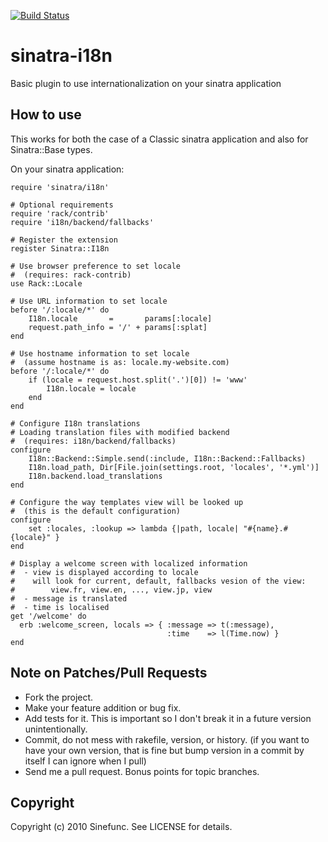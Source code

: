 [![Build Status](https://secure.travis-ci.org/sdalu/sinatra-i18n.png)](http://travis-ci.org/sdalu/sinatra-i18n)

sinatra-i18n
============

Basic plugin to use internationalization on your sinatra application

How to use
----------

This works for both the case of a Classic sinatra application and also
for Sinatra::Base types.

On your sinatra application:

    require 'sinatra/i18n'
    
    # Optional requirements
    require 'rack/contrib' 
    require 'i18n/backend/fallbacks'
    
    # Register the extension
    register Sinatra::I18n
    
    # Use browser preference to set locale
    #  (requires: rack-contrib)
    use Rack::Locale
    
    # Use URL information to set locale
    before '/:locale/*' do
        I18n.locale       =       params[:locale]
        request.path_info = '/' + params[:splat]
    end
    
    # Use hostname information to set locale
    #  (assume hostname is as: locale.my-website.com)
    before '/:locale/*' do
        if (locale = request.host.split('.')[0]) != 'www'
            I18n.locale = locale
        end
    end    
    
    # Configure I18n translations
    # Loading translation files with modified backend
    #  (requires: i18n/backend/fallbacks)
    configure
        I18n::Backend::Simple.send(:include, I18n::Backend::Fallbacks)
        I18n.load_path, Dir[File.join(settings.root, 'locales', '*.yml')]
        I18n.backend.load_translations
    end

    # Configure the way templates view will be looked up
    #  (this is the default configuration)
    configure
        set :locales, :lookup => lambda {|path, locale| "#{name}.#{locale}" }
    end

    # Display a welcome screen with localized information
    #  - view is displayed according to locale 
    #    will look for current, default, fallbacks vesion of the view:
    #        view.fr, view.en, ..., view.jp, view
    #  - message is translated
    #  - time is localised
    get '/welcome' do
      erb :welcome_screen, locals => { :message => t(:message),
                                       :time    => l(Time.now) }
    end




Note on Patches/Pull Requests
-----------------------------
 
* Fork the project.
* Make your feature addition or bug fix.
* Add tests for it. This is important so I don't break it in a
  future version unintentionally.
* Commit, do not mess with rakefile, version, or history.
  (if you want to have your own version, that is fine but bump version in a commit by itself I can ignore when I pull)
* Send me a pull request. Bonus points for topic branches.

Copyright 
---------

Copyright (c) 2010 Sinefunc. See LICENSE for details.
